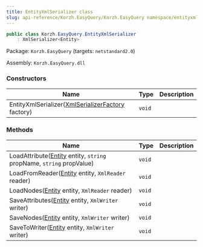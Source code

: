 ```yaml
---
title: EntityXmlSerializer class
slug: api-reference/Korzh.EasyQuery/Korzh.EasyQuery namespace/entityxmlserializer-class
---
```



```csharp
public class Korzh.EasyQuery.EntityXmlSerializer
    : XmlSerializer<Entity>

```
Package: `Korzh.EasyQuery` (targets: `netstandard2.0`)

Assembly: `Korzh.EasyQuery.dll`

### Constructors

| Name | Type | Description | 
| --- | --- | --- | 
| EntityXmlSerializer([XmlSerializerFactory](/api-reference/korzh-easyquery/korzh-easyquery-namespace/xmlserializerfactory-class) factory) | `void` |  | 


### Methods

| Name | Type | Description | 
| --- | --- | --- | 
| LoadAttribute([Entity](/api-reference/korzh-easyquery/korzh-easyquery-namespace/entity-class) entity, `string` propName, `string` propValue) | `void` |  | 
| LoadFromReader([Entity](/api-reference/korzh-easyquery/korzh-easyquery-namespace/entity-class) entity, `XmlReader` reader) | `void` |  | 
| LoadNodes([Entity](/api-reference/korzh-easyquery/korzh-easyquery-namespace/entity-class) entity, `XmlReader` reader) | `void` |  | 
| SaveAttributes([Entity](/api-reference/korzh-easyquery/korzh-easyquery-namespace/entity-class) entity, `XmlWriter` writer) | `void` |  | 
| SaveNodes([Entity](/api-reference/korzh-easyquery/korzh-easyquery-namespace/entity-class) entity, `XmlWriter` writer) | `void` |  | 
| SaveToWriter([Entity](/api-reference/korzh-easyquery/korzh-easyquery-namespace/entity-class) entity, `XmlWriter` writer) | `void` |  |